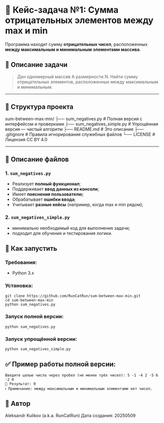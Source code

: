 # 🔢 Кейс-задача №1: Сумма отрицательных элементов между max и min
Программа находит сумму **отрицательных чисел**, расположенных **между максимальным и минимальным элементами массива**.



## 📌 Описание задачи
> Дан одномерный массив А размерности N. Найти сумму отрицательных элементов, расположенных между максимальным и минимальным.

---

## 📁 Структура проекта
sum-between-max-min/
├── sum_negatives.py            # Полная версия с интерфейсом и проверками
├── sum_negatives_simple.py     # Упрощённая версия — чистый алгоритм
├── README.md                   # Это описание
├── .gitignore                  # Правила игнорирования служебных файлов
└── LICENSE                     # Лицензия CC BY 4.0

---
## 🧠 Описание файлов

### 1. `sum_negatives.py`
- Реализует **полный функционал**;
- Поддерживает **ввод данных из консоли**;
- Имеет **пояснения пользователю**;
- Обрабатывает **ошибки ввода**;
- Учитывает **разные кейсы** (например, когда max и min рядом);

### 2. `sum_negatives_simple.py`
- минимально необходимый код  для выполнения задачи;
- подходит для обучения и тестирования логики.


## 🚀 Как запустить

### Требования:
- Python 3.x

### Установка:
```conscole
git clone https://github.com/RunCatRun/sum-between-max-min.git
cd sum-between-max-min
python sum_negatives.py
```
### Запуск полной версии:
```conscole
python sum_negatives.py
```

### Запуск упрощённой версии: 
```conscole
python sum_negatives_simple.py
```


## ✅ Пример работы полной версии:
```conscole
Введите целые числа через пробел (не менее трёх чисел): 5 -1 -4 2 -5 6 -2 0
🏁 Результат: 0
ℹ️ Примечание: между максимальным и минимальным элементами нет чисел.
``` 


## 📝 Автор 
Aleksandr Kulikov (a.k.a. RunCatRun)
Дата создания: 20250509






